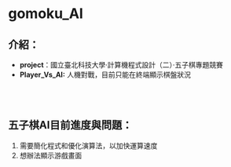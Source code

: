 # gomoku_AI
## 介紹：
- **project**：國立臺北科技大學·計算機程式設計（二）·五子棋專題競賽
- **Player_Vs_AI:** 人機對戰，目前只能在終端顯示棋盤狀況

<br><br>

## 五子棋AI目前進度與問題：
1.   需要簡化程式和優化演算法，以加快運算速度
2.   想辦法顯示游戲畫面
